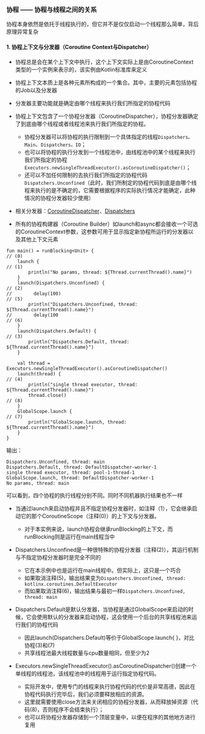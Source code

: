 ### 协程 —— 协程与线程之间的关系

协程本身依然是依托于线程执行的，但它并不是仅仅启动一个线程那么简单，背后原理异常复杂

#### 1. 协程上下文与分发器（Coroutine Context与Dispatcher）

- 协程总是会在某个上下文中执行，这个上下文实际上是由CoroutineContext类型的一个实例来表示的，该实例由Kotlin标准库来定义

- 协程上下文本质上是各种元素所构成的一个集合。其中，主要的元素包括协程的Job以及分发器

- 分发器主要功能就是确定由哪个线程来执行我们所指定的协程代码

- 协程上下文包含了一个协程分发器（CoroutineDispatcher），协程分发器确定了到底由哪个线程或者线程池来执行我们所指定的协程。
    - 协程分发器可以将协程的执行限制到一个具体指定的线程`Dispatchers。Main`、`Dispatchers。IO`；
    - 也可以将协程的执行分发到一个线程池中，由线程池中的某个线程来执行我们所指定的协程`Executors.newSingleThreadExecutor().asCoroutineDispatcher()`；
    - 还可以不加任何限制的去执行我们所指定的协程代码`Dispatchers.Unconfined`（此时，我们所制定的协程代码到底是由哪个线程来执行的是不确定的，它需要根据程序的实际执行情况才能确定，此种情况的协程分发器较少使用）

- 相关分发器：[CoroutineDispatcher](https://kotlin.github.io/kotlinx.coroutines/kotlinx-coroutines-core/kotlinx.coroutines/-coroutine-dispatcher/index.html)、[Dispatchers](https://kotlin.github.io/kotlinx.coroutines/kotlinx-coroutines-core/kotlinx.coroutines/-dispatchers/index.html)

- 所有的协程构建器（Coroutine Builder）如launch和async都会接收一个可选的CoroutineContext参数，这参数可用于显示指定新协程所运行的分发器以及其他上下文元素

```
fun main() = runBlocking<Unit> {                                                           // (0)
    launch {                                                                               // (1)
        println("No params, thread: ${Thread.currentThread().name}")
    }
    launch(Dispatchers.Unconfined) {                                                       // (2)
//        delay(100)                                                                       // (5)
        println("Dispatchers.Unconfined, thread: ${Thread.currentThread().name}")          
//        delay(100                                                                        // (6)
    }
    launch(Dispatchers.Default) {                                                          // (3)
        println("Dispatchers.Default, thread: ${Thread.currentThread().name}")
    }
    
    val thread = Executors.newSingleThreadExecutor().asCoroutineDispatcher()
    launch(thread) {                                                                       // (4)
        println("single thread executor, thread: ${Thread.currentThread().name}")
        thread.close()                                                                     // (8)
    }
    GlobalScope.launch {                                                                   // (7)
        println("GlobalScope.launch, thread: ${Thread.currentThread().name}")
    }
}
```
输出：
```
Dispatchers.Unconfined, thread: main
Dispatchers.Default, thread: DefaultDispatcher-worker-1
single thread executor, thread: pool-1-thread-1
GlobalScope.launch, thread: DefaultDispatcher-worker-1
No params, thread: main
```

可以看到，四个协程的执行线程分别不同。同时不同机器执行结果也不一样
- 当通过launch来启动协程并且不指定协程分发器时，如注释（1），它会继承启动它的那个CoroutineScope（注释(0)）的上下文与分发器。
    - 对于本实例来说，launch协程会继承runBlocking的上下文，而runBlocking则是运行在main线程当中

- Dispatchers.Unconfined是一种很特殊的协程分发器（注释(2)），其运行机制与不指定协程分发器时是完全不同的
    - 它在本示例中也是运行在main线程中。但实际上，这只是一个巧合
    - 如果取消注释(5)，输出结果变为`Dispatchers.Unconfined, thread: kotlinx.coroutines.DefaultExecutor`
    - 而如果取消注释(6)，输出结果与最初一样`Dispatchers.Unconfined, thread: main`

- Dispatchers.Default是默认分发器，当协程是通过GlobalScope来启动的时候，它会使用默认的分发器来启动协程，这会使用一个后台的共享线程池来运行我们的协程代码
    - 因此launch(Dispatchers.Default)等价于GlobalScope.launch{ }，对比协程(3)和(7)
    - 共享线程池最大线程数量与cpu数量相同，但至少为2

- Executors.newSingleThreadExecutor().asCoroutineDispatcher()创建一个单线程的线程池，该线程池中的线程用于运行指定协程代码。
    - 实际开发中，使用专门的线程来执行协程代码的代价是非常高德，因此在协程代码执行完毕后，我们必须要释放相应的资源。
    - 这里就需要使用close方法来关闭相应的协程分发器，从而释放掉资源（代码(8)，否则程序不会结束执行）；
    - 也可以将协程分发器存储到一个顶层变量中，以便在程序的其他地方进行复用







